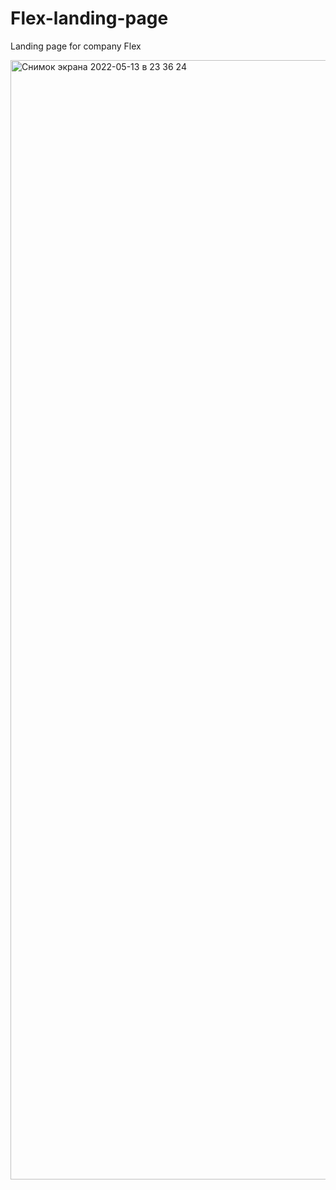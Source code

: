 # Flex-landing-page
Landing page for company Flex
 
<img width="1791" alt="Снимок экрана 2022-05-13 в 23 36 24" src="https://user-images.githubusercontent.com/78974590/168385809-9457f2b1-0e35-4651-91c6-59db861569cb.png">
